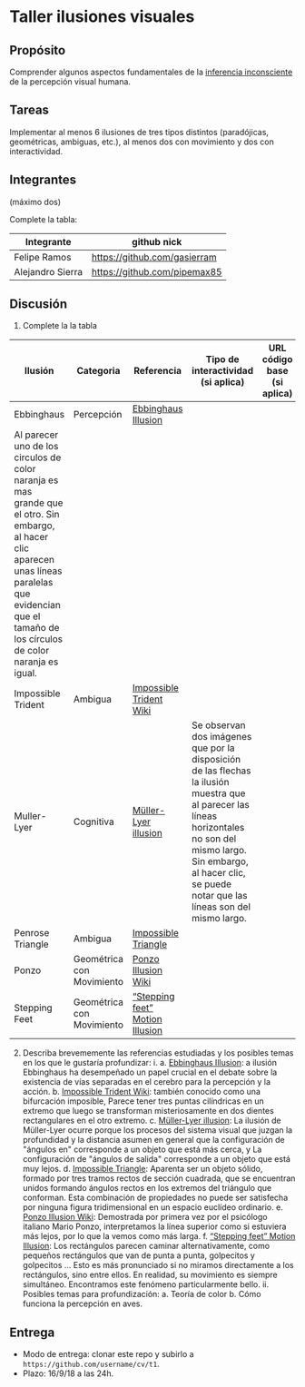 # Taller ilusiones visuales

## Propósito

Comprender algunos aspectos fundamentales de la [inferencia inconsciente](https://github.com/VisualComputing/Cognitive) de la percepción visual humana.

## Tareas

Implementar al menos 6 ilusiones de tres tipos distintos (paradójicas, geométricas, ambiguas, etc.), al menos dos con movimiento y dos con interactividad.

## Integrantes
(máximo dos)

Complete la tabla:

| Integrante | github nick |
|------------|-------------|
| Felipe Ramos            | https://github.com/gasierram             |
| Alejandro Sierra            | https://github.com/pipemax85             |

## Discusión

1. Complete la la tabla

| Ilusión | Categoria | Referencia | Tipo de interactividad (si aplica) | URL código base (si aplica) |
|---------|-----------|------------|------------------------------------|-----------------------------|
|Ebbinghaus         |Percepción           |[Ebbinghaus Illusion](https://en.wikipedia.org/wiki/Ebbinghaus_illusion)
 |Al parecer uno de los circulos de color naranja es mas grande que el otro. Sin embargo, al hacer clic aparecen unas líneas paralelas que evidencian que el tamaño de los círculos de color naranja es igual.                                                |                             |
|Impossible Trident         |Ambigua           |[Impossible Trident Wiki](https://en.wikipedia.org/wiki/Impossible_trident)            |                                    |                             |
|Muller-Lyer         |Cognitiva           |[Müller-Lyer illusion](https://en.wikipedia.org/wiki/M%C3%BCller-Lyer_illusion) |Se observan dos imágenes que por la disposición de las flechas la ilusión muestra que al parecer las líneas horizontales no son del mismo largo. Sin embargo, al hacer clic, se puede notar que las líneas son del mismo largo.                                                |                             |
|Penrose Triangle         |Ambigua           |[Impossible Triangle](https://www.illusionsindex.org/i/impossible-triangle)            |                                    |                             |
|Ponzo         |Geométrica con Movimiento           |[Ponzo Illusion Wiki](https://en.wikipedia.org/wiki/Ponzo_illusion)           |                                    |                             |
|Stepping Feet         |Geométrica con Movimiento           |[“Stepping feet” Motion Illusion](http://www.michaelbach.de/ot/mot-feetLin/index.html)            |                                    |                             |

2. Describa brevememente las referencias estudiadas y los posibles temas en los que le gustaría profundizar:
i. 
a. [Ebbinghaus Illusion](https://en.wikipedia.org/wiki/Ebbinghaus_illusion): a ilusión Ebbinghaus ha desempeñado un papel crucial en el debate sobre la existencia de vías separadas en el cerebro para la percepción y la acción.
b. [Impossible Trident Wiki](https://en.wikipedia.org/wiki/Impossible_trident): también conocido como una bifurcación imposible, Parece tener tres puntas cilíndricas en un extremo que luego se transforman misteriosamente en dos dientes rectangulares en el otro extremo.
c. [Müller-Lyer illusion](https://en.wikipedia.org/wiki/M%C3%BCller-Lyer_illusion): La ilusión de Müller-Lyer ocurre porque los procesos del sistema visual que juzgan la profundidad y la distancia asumen en general que la configuración de "ángulos en" corresponde a un objeto que está más cerca, y La configuración de "ángulos de salida" corresponde a un objeto que está muy lejos.
d. [Impossible Triangle](https://www.illusionsindex.org/i/impossible-triangle): Aparenta ser un objeto sólido, formado por tres tramos rectos de sección cuadrada, que se encuentran unidos formando ángulos rectos en los extremos del triángulo que conforman. Esta combinación de propiedades no puede ser satisfecha por ninguna figura tridimensional en un espacio euclídeo ordinario. 
e. [Ponzo Illusion Wiki](https://en.wikipedia.org/wiki/Ponzo_illusion): Demostrada por primera vez por el psicólogo italiano Mario Ponzo, interpretamos la línea superior como si estuviera más lejos, por lo que la vemos como más larga.
f. [“Stepping feet” Motion Illusion](http://www.michaelbach.de/ot/mot-feetLin/index.html): Los rectángulos parecen caminar alternativamente, como pequeños rectángulos que van de punta a punta, golpecitos y golpecitos ... Esto es más pronunciado si no miramos directamente a los rectángulos, sino entre ellos. En realidad, su movimiento es siempre simultáneo. Encontramos este fenómeno particularmente bello.
ii. Posibles temas para profundización:
a. Teoría de color 
b. Cómo funciona la percepción en aves.

## Entrega

* Modo de entrega: clonar este repo y subirlo a `https://github.com/username/cv/t1`.
* Plazo: 16/9/18 a las 24h.
